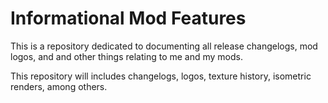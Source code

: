 # Informational Mod Features
This is a repository dedicated to documenting all release changelogs, mod logos, and and other things relating to me and my mods.

This repository will includes changelogs, logos, texture history, isometric renders, among others.
